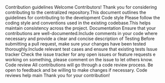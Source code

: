 Contribution guidelines
Welcome Contributors!
Thank you for considering contributing to the centralized repository.This document outlines the guidelines for contributing to the development
Code style
Please follow the coding style and conventions used in the existing codebase.This helps maintain consistency across the project.
Documentation
Ensure that your contributions are well-documented.Include comments in your code where necessary and provide a clear and concise description of
Testing
Before submitting a pull request, make sure your changes have been tested thoroughly.Include relevant test cases and ensure that existing tests
Issue tracker
Check the issue tracker for any open issues or feature requests
e working on something, please comment on the issue to let others know.
Code review
All contributions will go through a code review process. Be open to feedback and be willing to make changes if necessary. Code reviews help main
Thank you for your contribution!
